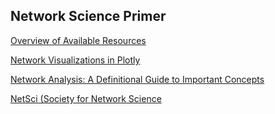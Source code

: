 ## Network Science Primer

  [Overview of Available Resources](https://network-science.org)

  [Network Visualizations in Plotly](https://plotly.com/python/network-graphs/)

  [Network Analysis: A Definitional Guide to Important Concepts](https://academic.oup.com/edited-volume/41258/chapter-abstract/350834799?redirectedFrom=fulltext)

  [NetSci (Society for Network Science](https://netscisociety.net/home)

 
